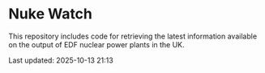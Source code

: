 # Nuke Watch

This repository includes code for retrieving the latest information available on the output of EDF nuclear power plants in the UK.

Last updated: 2025-10-13 21:13